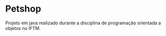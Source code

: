 # Petshop
Projeto em java realizado  durante a disciplina de programação orientada a objetos no IFTM.
